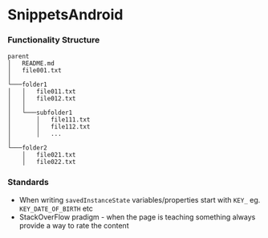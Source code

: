# SnippetsAndroid

### Functionality Structure

```
parent
│   README.md
│   file001.txt
│
└───folder1
│   │   file011.txt
│   │   file012.txt
│   │
│   └───subfolder1
│       │   file111.txt
│       │   file112.txt
│       │   ...
│
└───folder2
    │   file021.txt
    │   file022.txt
```

### Standards
- When writing `savedInstanceState` variables/properties start with `KEY_` eg. `KEY_DATE_OF_BIRTH` etc
- StackOverFlow pradigm - when the page is teaching something always provide a way to rate the content